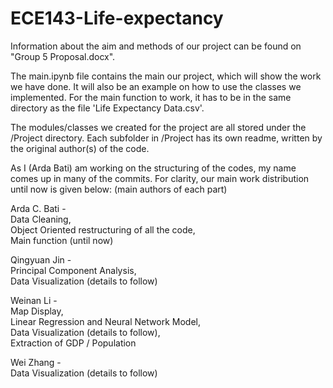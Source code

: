# ECE143-Life-expectancy

Information about the aim and methods of our project can be found on "Group 5 Proposal.docx".

The main.ipynb file contains the main our project, which will show the work we have done. It will also be an example on how to use the classes we implemented. For the main function to work, it has to be in the same directory as the file 'Life Expectancy Data.csv'.

The modules/classes we created for the project are all stored under the /Project directory. Each subfolder in /Project has its own readme, written by the original author(s) of the code.

As I (Arda Bati) am working on the structuring of the codes, my name comes up in many of the commits. For clarity, our main work distribution until now is given below: (main authors of each part)

Arda C. Bati  -  
  Data Cleaning,  
  Object Oriented restructuring of all the code,  
  Main function (until now)
  
Qingyuan Jin  -  
  Principal Component Analysis,  
  Data Visualization (details to follow)

Weinan Li  -  
  Map Display,  
  Linear Regression and Neural Network Model,  
  Data Visualization (details to follow),  
  Extraction of GDP / Population
  
Wei Zhang  -  
  Data Visualization (details to follow)
